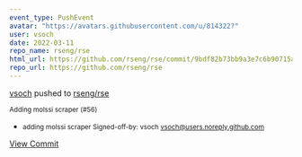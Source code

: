 ```yaml
---
event_type: PushEvent
avatar: "https://avatars.githubusercontent.com/u/814322?"
user: vsoch
date: 2022-03-11
repo_name: rseng/rse
html_url: https://github.com/rseng/rse/commit/9bdf82b73bb9a3e7c6b90715ae28f6dae326317f
repo_url: https://github.com/rseng/rse
---
```


<a href='https://github.com/vsoch' target='_blank'>vsoch</a> pushed to <a href='https://github.com/rseng/rse' target='_blank'>rseng/rse</a>

<small>Adding molssi scraper (#56)

* adding molssi scraper
Signed-off-by: vsoch <vsoch@users.noreply.github.com></small>

<a href='https://github.com/rseng/rse/commit/9bdf82b73bb9a3e7c6b90715ae28f6dae326317f' target='_blank'>View Commit</a>